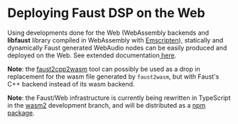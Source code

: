 # Deploying Faust DSP on the Web

Using developments done for the Web (WebAssembly backends and **libfaust** library compiled in WebAssembly with [Emscripten](https://emscripten.org/)), statically and dynamically Faust generated WebAudio nodes can be easily produced and deployed on the Web. 
See extended documentation[ here](https://github.com/grame-cncm/faust/tree/master-dev/architecture/webaudio).

**Note**: the [faust2cpp2wasm](https://github.com/nuchi/faust2cpp2wasm) tool can possibly be used as a drop in replacement for the wasm file generated by `faust2wasm`, but with Faust's C++ backend instead of its wasm backend.

**Note**: the Faust/Web infrastructure is currently being rewritten in TypeScript in the [wasm2](https://github.com/grame-cncm/faust/tree/wasm2/javascript) development branch, and will be distributed as a [npm package](https://www.npmjs.com/package/@grame/libfaust).

